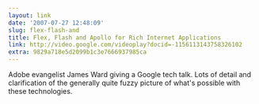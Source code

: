 ```yaml
---
layout: link
date: '2007-07-27 12:48:09'
slug: flex-flash-and
title: Flex, Flash and Apollo for Rich Internet Applications
link: http://video.google.com/videoplay?docid=-1156113143758326102
extra: 9829a718e5d2099b1c3e7666937985ca
---
```


Adobe evangelist James Ward giving a Google tech talk. Lots of detail and clarification of the generally quite fuzzy picture of what's possible with these technologies.